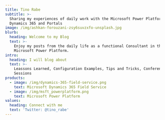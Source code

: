 ```yaml
---
title: Tino Rabe
subtitle: >-
  Sharing my experiences of daily work with the Microsoft Power Platform,
  Dynamics 365 and Portals
image: /img/ashkan-forouzani-zsy6suvzxfo-unsplash.jpg
blurb:
  heading: Welcome to my Blog
  text: >-
    Enjoy my posts from the daily life as a functional Consultant in the
    Microsoft Power Platform.
intro:
  heading: I will blog about
  text: >-
    Leassons Learned, Configuration Examples, Tips and Tricks, Conference
    Sessions
products:
  - image: /img/dynamics-365-field-service.png
    text: Microsoft Dynamics 365 Field Service
  - image: /img/msft_powerplatform.png
    text: Microsoft Power Platform
values:
  heading: Connect with me
  text: 'Twitter: @tino_rabe'
---
```


